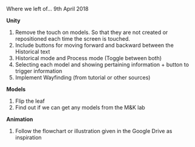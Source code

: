 Where we left of... 9th April 2018

**Unity**
1. Remove the touch on models. So that they are not created or repositioned each time the screen is touched.
2. Include buttons for moving forward and backward between the Historical text
3. Historical mode and Process mode (Toggle between both)
4. Selecting each model and showing pertaining information + button to trigger information
5. Implement Wayfinding (from tutorial or other sources)

**Models**
1. Flip the leaf
2. Find out if we can get any models from the M&K lab


**Animation**
1. Follow the flowchart or illustration given in the Google Drive as inspiration

